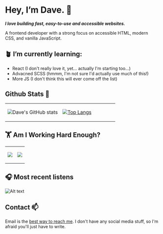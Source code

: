 # Hey, I’m Dave. 👋
***I love building fast, easy-to-use and accessible websites.***

A frontend developer with a strong focus on accessible HTML, modern CSS, and vanilla JavaScript. 

## 🪴 I’m currently learning:

- React (I don't really love it, yet... actually I'm starting too...)
- Advacned SCSS (hmmm, I'm not sure I'd actually use much of this!)
- More JS (I don't think this will ever come off the list)

## Github Stats 💫
<table width="100%" border="0"> 
  <tr>
  <td width="50%">
      
  ![Dave's GitHub stats](https://github-readme-stats.vercel.app/api?username=dwhenson&hide=issues&show_icons=true)

  </td>
  <td width="50%">

[![Top Langs](https://github-readme-stats.vercel.app/api/top-langs/?username=dwhenson&layout=compact)](https://github.com/dwhenson/github-readme-stats)
  </td>
  </table>
  
## 🏋 Am I Working Hard Enough?
<table width="100%" border="0"> 
  <tr>
  <td width="50%">
      
  <a href="https://wakatime.com"><img src="https://wakatime.com/share/@dwhenson/2de555d3-b724-43a0-a359-9e1ca1f9376d.png" /></a>

  </td>
  <td width="50%">

  <a href="https://wakatime.com"><img src="https://wakatime.com/share/@dwhenson/a195e926-3e77-4f83-8554-0d5ac7adf927.png" /></a>
  </td>
  </table>

## 🎧 Most recent listens

  ![Alt text](https://spotify-recently-played-readme.vercel.app/api?user=tadpole-angel&count=5&width=500)

## Contact 📫 

Email is the [best way to reach me](mailto:dave.henson@gmail.com). I don't have any social media stuff, so I'm afraid you'll just have to write.  

